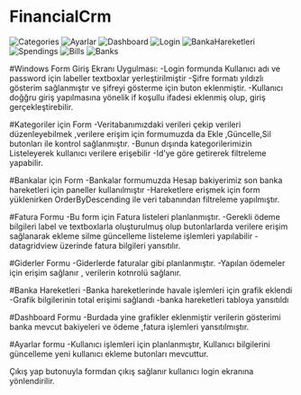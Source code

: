 # FinancialCrm
![Categories](https://github.com/user-attachments/assets/3b477511-2893-4ed7-b186-14e568af5595)
![Ayarlar](https://github.com/user-attachments/assets/171e4ba7-67ca-44e4-97c7-27a1e73f5964)
![Dashboard](https://github.com/user-attachments/assets/1f02ebd8-bbe4-4b40-9859-9a353e9ee8c8)
![Login](https://github.com/user-attachments/assets/75cc1596-d25b-4aca-afe8-04c1224ca1ed)
![BankaHareketleri](https://github.com/user-attachments/assets/ca3c55a2-ad11-4af4-a820-7eed2a54f1db)
![Spendings](https://github.com/user-attachments/assets/89c92d8b-9575-4dd6-886f-8ca3d68527c2)
![Bills](https://github.com/user-attachments/assets/244b2d46-5373-4a72-b56a-f710a420a5e5)
![Banks](https://github.com/user-attachments/assets/6cc885f5-d1a4-4ebf-b36a-a191ac75cf94)

#Windows Form Giriş Ekranı Uygulması:
-Login formunda Kullanıcı adı ve password için labeller textboxlar yerleştirilmiştir
-Şifre formatı yıldızlı gösterim sağlanmıştır ve şifreyi gösterme için buton eklenmiştir.
-Kullanıcı doğğru giriş yapılmasına yönelik if koşullu ifadesi eklenmiş olup, giriş gerçekleştirebilir.

#Kategoriler için Form 
-Veritabanımızdaki verileri çekip verileri düzenleyebilmek ,verilere erişim için formumuzda da Ekle ,Güncelle,Sil butonları ile kontrol sağlanmıştır.
-Bunun dışında kategorilerimizin Listeleyerek kullanıcı verilere erişebilir 
-Id'ye göre getirerek filtreleme yapabilir.

#Bankalar için Form
-Bankalar formumuzda Hesap bakiyerimiz son banka hareketleri için paneller kullanılmıştır
-Hareketlere erişmek için form yüklenirken OrderByDescending ile veri tabanından filtreleme yapılmıştır.

#Fatura Formu
-Bu form için Fatura listeleri planlanmıştır.
-Gerekli ödeme bilgileri label ve textboxlarla oluşturulmuş olup butonlarlarda verilere erişim sağlanarak ekleme silme güncelleme listeleme işlemleri yapılabilir
-datagridview üzerinde fatura bilgileri yansıtılır.

#Giderler Formu
-Giderlerde faturalar gibi planlanmıştır.
-Yapılan ödemeler için erişim sağlanır , verilerin kotnrolü sağlanır.

#Banka Hareketleri
-Banka hareketlerinde havale işlemleri için grafik eklendi
-Grafik bilgilerinin total erişimi sağlandı
-banka hareketleri tabloya yansıtıldı

#Dashboard Formu
-Burdada yine grafikler eklenmiştir verilerin gösterimi banka mevcut bakiyeleri ve ödeme ,fatura işlemleri yansıtılmıştır.

#Ayarlar formu
-Kullanıcı işlemleri için planlanmıştır,
Kullanıcı bilgilerini güncelleme yeni kullanıcı ekleme butonları mevcuttur.

Çıkış yap butonuyla formdan çıkış sağlanır kullanıcı login ekranına yönlendirilir.

